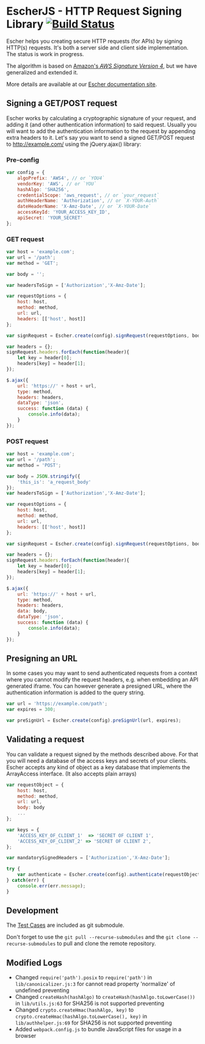 EscherJS - HTTP Request Signing Library [![Build Status](https://travis-ci.org/emartech/escher-js.svg?branch=master)](https://travis-ci.org/emartech/escher-js)
===================================

Escher helps you creating secure HTTP requests (for APIs) by signing HTTP(s) requests. It's both a server side and client side implementation. The status is work in progress.

The algorithm is based on [Amazon's _AWS Signature Version 4_](http://docs.aws.amazon.com/AmazonS3/latest/API/sig-v4-authenticating-requests.html), but we have generalized and extended it.

More details are available at our [Escher documentation site](http://escherauth.io/).

## Signing a GET/POST request

Escher works by calculating a cryptographic signature of your request, and adding it (and other authentication information) to said request.
Usually you will want to add the authentication information to the request by appending extra headers to it.
Let's say you want to send a signed GET/POST request to http://example.com/ using the jQuery.ajax() library:

### Pre-config

```js
var config = {
	algoPrefix: 'AWS4', // or `YOU4`
	vendorKey: 'AWS', // or `YOU`
	hashAlgo: 'SHA256',
	credentialScope: 'aws_request', // or `your_request`
	authHeaderName: 'Authorization', // or `X-YOUR-Auth`
	dateHeaderName: 'X-Amz-Date', // or `X-YOUR-Date`
	accessKeyId: 'YOUR_ACCESS_KEY_ID',
	apiSecret: 'YOUR_SECRET'
};
```

### GET request

```js
var host = 'example.com';
var url = '/path';
var method = 'GET';

var body = '';

var headersToSign = ['Authorization','X-Amz-Date'];

var requestOptions = {
	host: host,
	method: method,
	url: url,
	headers: [['host', host]]
};

var signRequest = Escher.create(config).signRequest(requestOptions, body, headersToSign);

var headers = {};
signRequest.headers.forEach(function(header){
	let key = header[0];
	headers[key] = header[1];
});

$.ajax({
	url: 'https://' + host + url,
	type: method,
	headers: headers,
	dataType: 'json',
	success: function (data) {
		console.info(data);
	}
});

```

### POST request

```js
var host = 'example.com';
var url = '/path';
var method = 'POST';

var body = JSON.stringify({
	'this_is': 'a_request_body'
});
var headersToSign = ['Authorization','X-Amz-Date'];

var requestOptions = {
	host: host,
	method: method,
	url: url,
	headers: [['host', host]]
};

var signRequest = Escher.create(config).signRequest(requestOptions, body, headersToSign);

var headers = {};
signRequest.headers.forEach(function(header){
	let key = header[0];
	headers[key] = header[1];
});

$.ajax({
	url: 'https://' + host + url,
	type: method,
	headers: headers,
	data: body,
	dataType: 'json',
	success: function (data) {
	    console.info(data);
	}
});
```

## Presigning an URL

In some cases you may want to send authenticated requests from a context where you cannot modify the request headers, e.g. when embedding an API generated iframe.
You can however generate a presigned URL, where the authentication information is added to the query string.

```js
var url = 'https://example.com/path';
var expires = 300;

var preSignUrl = Escher.create(config).preSignUrl(url, expires);
```

## Validating a request

You can validate a request signed by the methods described above. For that you will need a database of the access keys and secrets of your clients.
Escher accepts any kind of object as a key database that implements the ArrayAccess interface. (It also accepts plain arrays)

```js
var requestObject = {
	host: host,
	method: method,
	url: url,
	body: body
	...
};

var keys = {
	'ACCESS_KEY_OF_CLIENT_1'  => 'SECRET OF CLIENT 1',
	'ACCESS_KEY_OF_CLIENT_2' => 'SECRET OF CLIENT 2',
};

var mandatorySignedHeaders = ['Authorization','X-Amz-Date'];

try {
	var authenticate = Escher.create(config).authenticate(requestObject, keys, mandatorySignedHeaders);
} catch(err) {
	console.err(err.message);
}
```

## Development

The [Test Cases](https://github.com/EscherAuth/test-cases) are included as git submodule.

Don't forget to use the `git pull --recurse-submodules` and the `git clone --recurse-submodules` to pull and clone the remote repository.

## Modified Logs

- Changed `require('path').posix` to `require('path')` in `lib/canonicalizer.js:3` for cannot read property 'normalize' of undefined preventing
- Changed `createHash(hashAlgo)` to `createHash(hashAlgo.toLowerCase())` in `lib/utils.js:63` for SHA256 is not supported preventing
- Changed `crypto.createHmac(hashAlgo, key)` to `crypto.createHmac(hashAlgo.toLowerCase(), key)` in `lib/authhelper.js:69` for SHA256 is not supported preventing
- Added `webpack.config.js` to bundle JavaScript files for usage in a browser